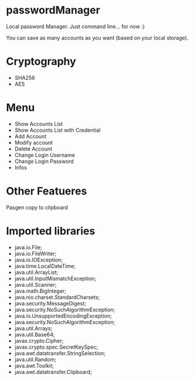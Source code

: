 # passwordManager
Local password Manager. Just command line... for now :)

You can save as many accounts as you want (based on your local storage).


# Cryptography
* SHA256
* AES

# Menu
* Show Accounts List
* Show Accounts List with Credential
* Add Account
* Modify account
* Delete Account
* Change Login Username
* Change Login Password
* Infos

# Other Featueres
Pasgen
copy to clipboard

# Imported libraries
* java.io.File;
* java.io.FileWriter;
* java.io.IOException;
* java.time.LocalDateTime;
* java.util.ArrayList;
* java.util.InputMismatchException;
* java.util.Scanner;
* java.math.BigInteger;
* java.nio.charset.StandardCharsets;
* java.security.MessageDigest;
* java.security.NoSuchAlgorithmException;
* java.io.UnsupportedEncodingException;
* java.security.NoSuchAlgorithmException;
* java.util.Arrays;
* java.util.Base64;
* javax.crypto.Cipher;
* javax.crypto.spec.SecretKeySpec;
* java.awt.datatransfer.StringSelection;
* java.util.Random;
* java.awt.Toolkit;
* java.awt.datatransfer.Clipboard;
